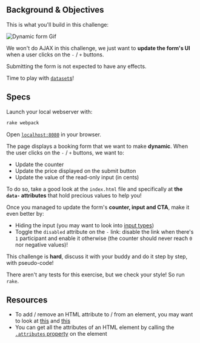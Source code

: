 ## Background & Objectives

This is what you'll build in this challenge:

![Dynamic form Gif](https://raw.githubusercontent.com/lewagon/fullstack-images/master/frontend/booking-form.gif)

We won't do AJAX in this challenge, we just want to **update the form's UI** when a user clicks on the `-` / `+` buttons.

Submitting the form is not expected to have any effects.

Time to play with [`dataset`s](https://developer.mozilla.org/en-US/docs/Web/API/HTMLElement/dataset)!

## Specs

Launch your local webserver with:

```bash
rake webpack
```

Open [`localhost:8080`](http://localhost:8080) in your browser.

The page displays a booking form that we want to make **dynamic**. When the user clicks on the `-` / `+` buttons, we want to:

- Update the counter
- Update the price displayed on the submit button
- Update the value of the read-only input (in cents)

To do so, take a good look at the `index.html` file and specifically at **the `data-` attributes** that hold precious values to help you!

Once you managed to update the form's **counter, input and CTA**, make it even better by:

- Hiding the input (you may want to look into [input types](https://developer.mozilla.org/en-US/docs/Web/HTML/Element/input))
- Toggle the `disabled` attribute on the `-` link: disable the link when there's `1` participant and enable it otherwise (the counter should never reach `0` nor negative values)!

This challenge is **hard**, discuss it with your buddy and do it step by step, with pseudo-code!

There aren't any tests for this exercise, but we check your style! So run `rake`.

## Resources

- To add / remove an HTML attribute to / from an element, you may want to look at [this](https://developer.mozilla.org/fr/docs/Web/API/Element/removeAttribute) and [this](https://developer.mozilla.org/fr/docs/Web/API/Element/setAttribute)
- You can get all the attributes of an HTML element by calling the [`.attributes` property](https://developer.mozilla.org/en-US/docs/Web/API/Element/attributes) on the element

